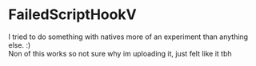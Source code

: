 # FailedScriptHookV

I tried to do something with natives more of an experiment than anything else. :)  
Non of this works so not sure why im uploading it, just felt like it tbh
